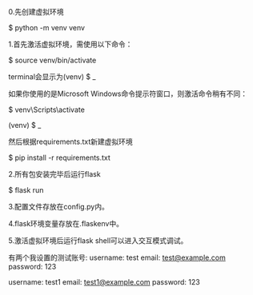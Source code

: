 0.先创建虚拟环境 

$ python -m venv venv

1.首先激活虚拟环境，需使用以下命令：

$ source venv/bin/activate

terminal会显示为(venv) $ _

如果你使用的是Microsoft Windows命令提示符窗口，则激活命令稍有不同：

$ venv\Scripts\activate

(venv) $ _

然后根据requirements.txt新建虚拟环境

$ pip install -r requirements.txt


2.所有包安装完毕后运行flask

$ flask run

3.配置文件存放在config.py内。

4.flask环境变量存放在.flaskenv中。

5.激活虚拟环境后运行flask shell可以进入交互模式调试。


有两个我设置的测试账号:
username: test
email: test@example.com
password: 123

username: test1
email: test1@example.com
password: 123



